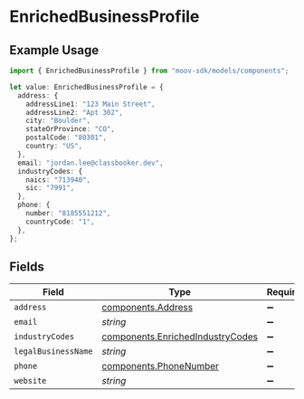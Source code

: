 # EnrichedBusinessProfile

## Example Usage

```typescript
import { EnrichedBusinessProfile } from "moov-sdk/models/components";

let value: EnrichedBusinessProfile = {
  address: {
    addressLine1: "123 Main Street",
    addressLine2: "Apt 302",
    city: "Boulder",
    stateOrProvince: "CO",
    postalCode: "80301",
    country: "US",
  },
  email: "jordan.lee@classbooker.dev",
  industryCodes: {
    naics: "713940",
    sic: "7991",
  },
  phone: {
    number: "8185551212",
    countryCode: "1",
  },
};
```

## Fields

| Field                                                                                | Type                                                                                 | Required                                                                             | Description                                                                          | Example                                                                              |
| ------------------------------------------------------------------------------------ | ------------------------------------------------------------------------------------ | ------------------------------------------------------------------------------------ | ------------------------------------------------------------------------------------ | ------------------------------------------------------------------------------------ |
| `address`                                                                            | [components.Address](../../models/components/address.md)                             | :heavy_minus_sign:                                                                   | N/A                                                                                  |                                                                                      |
| `email`                                                                              | *string*                                                                             | :heavy_minus_sign:                                                                   | N/A                                                                                  | jordan.lee@classbooker.dev                                                           |
| `industryCodes`                                                                      | [components.EnrichedIndustryCodes](../../models/components/enrichedindustrycodes.md) | :heavy_minus_sign:                                                                   | N/A                                                                                  |                                                                                      |
| `legalBusinessName`                                                                  | *string*                                                                             | :heavy_minus_sign:                                                                   | N/A                                                                                  |                                                                                      |
| `phone`                                                                              | [components.PhoneNumber](../../models/components/phonenumber.md)                     | :heavy_minus_sign:                                                                   | N/A                                                                                  |                                                                                      |
| `website`                                                                            | *string*                                                                             | :heavy_minus_sign:                                                                   | N/A                                                                                  |                                                                                      |